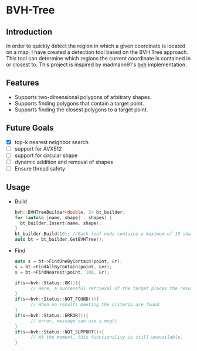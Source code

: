 # BVH-Tree
## Introduction
In order to quickly detect the region in which a given coordinate is located on a map, I have created a detection tool based on the BVH Tree approach. This tool can determine which regions the current coordinate is contained in or closest to.
This project is inspired by madmann91's [bvh](https://github.com/madmann91/bvh) implementation.

## Features 
* Supports two-dimensional polygons of arbitrary shapes.
* Supports finding polygons that contain a target point.
* Supports finding the closest polygons to a target point.

## Future Goals
- [x] top-k nearest neighbor search
- [ ] support for AVX512
- [ ] support for circular shape
- [ ] dynamic addition and removal of shapes
- [ ] Ensure thread safety

## Usage
* Build
  ```c++
  bvh::BVHTreeBuilder<double, 2> bt_builder;
  for (auto&& [name, shape] : shapes) {
    bt_builder.Insert(name, shape);
  }
  bt_builder.Build(10); //Each leaf node contains a maximum of 10 shapes
  auto bt = bt_builder.GetBVHTree();
  ```
* Find
  ```c++
  auto s = bt->FindOneByContain(point, &r);
  s = bt->FindAllByContain(point, &vr);
  s = bt->FindNearest(point, 100, &r);

  if(s==bvh::Status::OK()){
        // Here, a successful retrieval of the target places the result in 'r'
  }
  if(s==bvh::Status::NOT_FOUND()){
        // When no results meeting the criteria are found
  } 
  if(s==bvh::Status::ERROR()){
        // error, message can use s.msg()
  } 
  if(s==bvh::Status::NOT_SUPPORT()){
        // At the moment, this functionality is still unavailable.
  } 
  ```